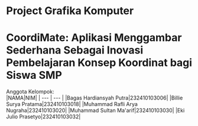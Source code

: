 # Project Grafika Komputer
# CoordiMate: Aplikasi Menggambar Sederhana Sebagai Inovasi Pembelajaran Konsep Koordinat bagi Siswa SMP

Anggota Kelompok:
<br>
|NAMA|NIM|
| --- | --- |
|Bagas Hardiansyah Putra|232410103006|
|Billie Surya Pratama|232410103018|
|Muhammad Rafli Arya Nugraha|232410103020|
|Muhammad Sultan Ma'arif|232410103030|
|Eki Julio Prasetyo|232410103032|
